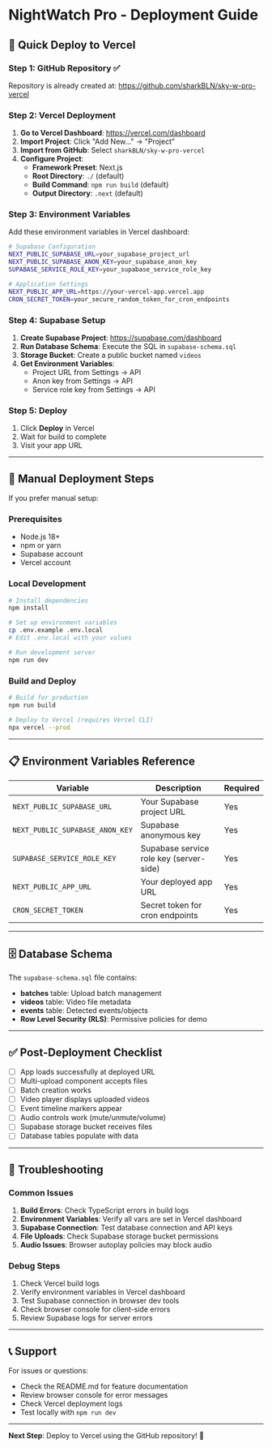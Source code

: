 # NightWatch Pro - Deployment Guide

## 🚀 Quick Deploy to Vercel

### Step 1: GitHub Repository ✅
Repository is already created at: https://github.com/sharkBLN/sky-w-pro-vercel

### Step 2: Vercel Deployment

1. **Go to Vercel Dashboard**: https://vercel.com/dashboard
2. **Import Project**: Click "Add New..." → "Project"
3. **Import from GitHub**: Select `sharkBLN/sky-w-pro-vercel`
4. **Configure Project**:
   - **Framework Preset**: Next.js
   - **Root Directory**: `./` (default)
   - **Build Command**: `npm run build` (default)
   - **Output Directory**: `.next` (default)

### Step 3: Environment Variables

Add these environment variables in Vercel dashboard:

```bash
# Supabase Configuration
NEXT_PUBLIC_SUPABASE_URL=your_supabase_project_url
NEXT_PUBLIC_SUPABASE_ANON_KEY=your_supabase_anon_key
SUPABASE_SERVICE_ROLE_KEY=your_supabase_service_role_key

# Application Settings  
NEXT_PUBLIC_APP_URL=https://your-vercel-app.vercel.app
CRON_SECRET_TOKEN=your_secure_random_token_for_cron_endpoints
```

### Step 4: Supabase Setup

1. **Create Supabase Project**: https://supabase.com/dashboard
2. **Run Database Schema**: Execute the SQL in `supabase-schema.sql`
3. **Storage Bucket**: Create a public bucket named `videos`
4. **Get Environment Variables**: 
   - Project URL from Settings → API
   - Anon key from Settings → API  
   - Service role key from Settings → API

### Step 5: Deploy

1. Click **Deploy** in Vercel
2. Wait for build to complete
3. Visit your app URL

---

## 🔧 Manual Deployment Steps

If you prefer manual setup:

### Prerequisites
- Node.js 18+ 
- npm or yarn
- Supabase account
- Vercel account

### Local Development
```bash
# Install dependencies
npm install

# Set up environment variables
cp .env.example .env.local
# Edit .env.local with your values

# Run development server
npm run dev
```

### Build and Deploy
```bash
# Build for production
npm run build

# Deploy to Vercel (requires Vercel CLI)
npx vercel --prod
```

---

## 📋 Environment Variables Reference

| Variable | Description | Required |
|----------|-------------|----------|
| `NEXT_PUBLIC_SUPABASE_URL` | Your Supabase project URL | Yes |
| `NEXT_PUBLIC_SUPABASE_ANON_KEY` | Supabase anonymous key | Yes |
| `SUPABASE_SERVICE_ROLE_KEY` | Supabase service role key (server-side) | Yes |
| `NEXT_PUBLIC_APP_URL` | Your deployed app URL | Yes |
| `CRON_SECRET_TOKEN` | Secret token for cron endpoints | Yes |

---

## 🗄️ Database Schema

The `supabase-schema.sql` file contains:
- **batches** table: Upload batch management
- **videos** table: Video file metadata
- **events** table: Detected events/objects
- **Row Level Security (RLS)**: Permissive policies for demo

---

## ✅ Post-Deployment Checklist

- [ ] App loads successfully at deployed URL
- [ ] Multi-upload component accepts files
- [ ] Batch creation works
- [ ] Video player displays uploaded videos
- [ ] Event timeline markers appear
- [ ] Audio controls work (mute/unmute/volume)
- [ ] Supabase storage bucket receives files
- [ ] Database tables populate with data

---

## 🐛 Troubleshooting

### Common Issues

1. **Build Errors**: Check TypeScript errors in build logs
2. **Environment Variables**: Verify all vars are set in Vercel dashboard
3. **Supabase Connection**: Test database connection and API keys
4. **File Uploads**: Check Supabase storage bucket permissions
5. **Audio Issues**: Browser autoplay policies may block audio

### Debug Steps

1. Check Vercel build logs
2. Verify environment variables in Vercel dashboard  
3. Test Supabase connection in browser dev tools
4. Check browser console for client-side errors
5. Review Supabase logs for server errors

---

## 📞 Support

For issues or questions:
- Check the README.md for feature documentation
- Review browser console for error messages
- Check Vercel deployment logs
- Test locally with `npm run dev`

---

**Next Step**: Deploy to Vercel using the GitHub repository! 🎯